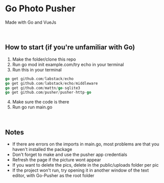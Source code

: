 # Go Photo Pusher

Made with Go and VueJs

<br>

## How to start (if you're unfamiliar with Go)

1. Make the folder/clone this repo
2. Run go mod init example.com/try echo in your terminal
3. Run this in your terminal

``` go
go get github.com/labstack/echo
go get github.com/labstack/echo/middleware
go get github.com/mattn/go-sqlite3
go get github.com/pusher/pusher-http-go
```

4. Make sure the code is there
5. Run go run main.go

<br>

## Notes

- If there are errors on the imports in main.go, most problems are that you haven't installed the package
- Don't forget to make and use the pusher app credentials
- Refresh the page if the picture wont appear
- If you want to delete the pics, delete in the public/uploads folder per pic
- If the project won't run, try opening it in another window of the text editor, with Go-Pusher as the root folder
